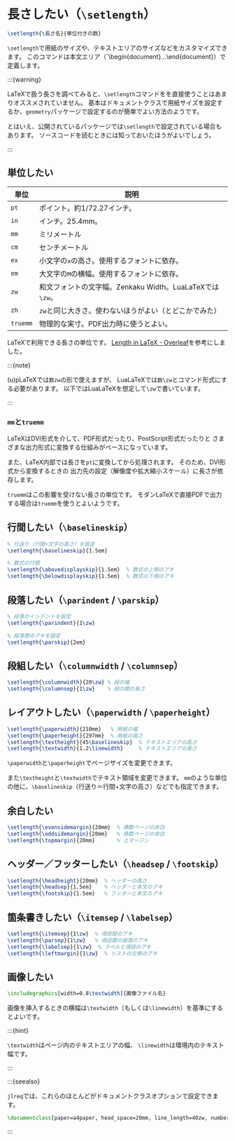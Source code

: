# 長さしたい（``\setlength``）

```latex
\setlength{\長さ名}{単位付きの数}
```

`\setlength`で用紙のサイズや、テキストエリアのサイズなどをカスタマイズできます。
このコマンドは本文エリア（`\begin{document}...\end{document}）で定義します。

:::{warning}

LaTeXで扱う長さを調べてみると、``\setlength``コマンドをを直接使うことはあまりオススメされていません。
基本はドキュメントクラスで用紙サイズを設定するか、``geometry``パッケージで設定するのが簡単でよい方法のようです。

とはいえ、公開されているパッケージでは``\setlength``で設定されている場合もあります。
ソースコードを読むときには知っておいたほうがよいでしょう。

:::

## 単位したい

| 単位 | 説明 |
|---|---|
| `pt` | ポイント。約1/72.27インチ。 |
| `in` | インチ。25.4mm。 |
| `mm` | ミリメートル |
| `cm` | センチメートル |
| `ex` | 小文字の`x`の高さ。使用するフォントに依存。 |
| `em` | 大文字の`M`の横幅。使用するフォントに依存。 |
| `zw` | 和文フォントの文字幅。Zenkaku Width。LuaLaTeXでは`\zw`。|
| `zh` | `zw`と同じ大きさ。使わないほうがよい（とどこかでみた）|
| `truemm` | 物理的な実寸。PDF出力時に使うとよい。 |

LaTeXで利用できる長さの単位です。
[Length in LaTeX - Overleaf](https://www.overleaf.com/learn/latex/Lengths_in_LaTeX)を参考にしました。

:::{note}

(u)pLaTeXでは`数zw`の形で使えますが、
LuaLaTeXでは`数\zw`とコマンド形式にする必要があります。
以下ではLuaLaTeXを想定して`\zw`で書いています。

:::

### `mm`と`truemm`

LaTeXはDVI形式を介して、PDF形式だったり、PostScript形式だったりと
さまざまな出力形式に変換する仕組みがベースになっています。

また、LaTeX内部では長さを`pt`に変換してから処理されます。
そのため、DVI形式から変換するときの
出力先の設定（解像度や拡大縮小スケール）に長さが依存します。

`truemm`はこの影響を受けない長さの単位です。
モダンLaTeXで直接PDFで出力する場合は`truemm`を使うとよいようです。

## 行間したい（`\baselineskip`）

```latex
% 行送り（行間+文字の高さ）を設定
\setlength{\baselineskip}{1.5em}

% 数式の行間
\setlength{\abovedisplayskip}{1.5em}  % 数式の上側のアキ
\setlength{\belowdisplayskip}{1.5em}  % 数式の下側のアキ
```

## 段落したい（`\parindent` / `\parskip`）

```latex
% 段落のインデントを設定
\setlength{\parindent}{1\zw}

% 段落間のアキを設定
\setlength{\parskip}{2em}
```

## 段組したい（`\columnwidth` / `\columnsep`）

```latex
\setlength{\columnwidth}{20\zw} % 段の幅
\setlength{\columnsep}{1\zw}    % 段の間の長さ
```

## レイアウトしたい（`\paperwidth` / `\paperheight`）

```latex
\setlength{\paperwidth}{210mm}   % 用紙の幅
\setlength{\paperheight}{297mm}  % 用紙の高さ
\setlength{\textheight}{45\baselineskip}  % テキストエリアの高さ
\setlength{\textwidth}{1.2\linewidth}     % テキストエリアの長さ
```

`\paperwidth`と`\paperheight`でページサイズを変更できます。

また`\textheight`と`\textwidth`でテキスト領域を変更できます。
`mm`のような単位の他に、`\baselineskip`（行送り＝行間+文字の高さ）などでも指定できます。

## 余白したい

```latex
\setlength{\evensidemargin}{20mm}  % 偶数ページの余白
\setlength{\oddsidemargin}{20mm}   % 奇数ページの余白
\setlength{\topmargin}{20mm}       % 上マージン
```

## ヘッダー／フッターしたい（`\headsep` / `\footskip`）

```latex
\setlength{\headheight}{20mm}  % ヘッダーの高さ
\setlength{\headsep}{1.5em}    % ヘッダーと本文のアキ
\setlength{\footskip}{1.5em}   % フッターと本文のアキ
```

## 箇条書きしたい（`\itemsep` / `\labelsep`）

```latex
\setlength{\itemsep}{1\zw}  % 項目間のアキ
\setlength{\parsep}{1\zw}   % 項目間の段落のアキ
\setlength{\labelsep}{1\zw}  % ラベルと項目のアキ
\setlength{\leftmargin}{1\zw}  % リストの左側のアキ
```

## 画像したい

```latex
\includegraphics[width=0.8\textwidth]{画像ファイル名}
```

画像を挿入するときの横幅は`\textwidth`（もしくは`\linewidth`）を基準にするとよいです。

:::{hint}

`\textwidth`はページ内のテキストエリアの幅、
`\linewidth`は環境内のテキスト幅です。

:::

:::{seealso}

``jlreq``では、これらのほとんどがドキュメントクラスオプションで設定できます。

```latex
\documentclass[paper=a4paper, head_space=20mm, line_length=40zw, number_of_lines=45, gutter=20mm]{jlreq}
```

:::
